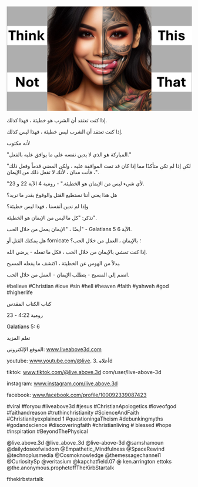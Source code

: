 ![Video cover image](../cover.jpg "cover photo")

إذا كنت تعتقد أن الشرب هو خطيئة ، فهذا كذلك.

إذا كنت تعتقد أن الشرب ليس خطيئة ، فهذا ليس كذلك.

لأنه مكتوب

"المباركة هو الذي لا يدين نفسه على ما يوافق عليه بالفعل."

"لكن إذا لم تكن متأكدًا مما إذا كان قد تمت الموافقة عليه ، ولكن المضي قدماً وفعل ذلك ، فأنت مدان ، لأنك لا تفعل ذلك من الإيمان".

"لأي شيء ليس من الإيمان هو الخطيئة." - رومية 4 الآية 22 و 23.

هل هذا يعني أننا نستطيع القتل والوقوع بقدر ما نريد؟

وإذا لم ندين أنفسنا ، فهذا ليس خطيئة؟

تذكر: "كل ما ليس من الإيمان هو الخطيئة".

أيضًا ، "الإيمان يعمل من خلال الحب" - Galatians 5 الآية 6.

هل يمكنك القتل أو fornicate ؛ بالإيمان ، العمل من خلال الحب؟

إذا كنت تمشي بالإيمان من خلال الحب ، فكل ما تفعله - يرضي الله.

بدلاً من الهوس عن الخطيئة ، اكتشف ما يفعله المسيح.

انضم إلى المسيح - يتطلب الإيمان - العمل من خلال الحب.

#believe #Christian #love #sin #hell #heaven #faith #yahweh #god #higherlife

كتاب الكتاب المقدس

رومية 4:22 - 23  

Galatians 5: 6

تعلم المزيد

الموقع الإلكتروني: www.liveabove3d.com

youtube: www.youtube.com/@live. أعلاه .3d

tiktok: www.tiktok.com/@live.above.3d com/user/live-above-3d

instagram: www.instagram.com/live.above.3d

facebook: www.facebook.com/profile/100092339087423

 #viral #foryou #liveabove3d #jesus #ChristianApologetics #loveofgod #faithandreason #truthinchristianity #ScienceAndFaith #Christianityexplained 1 #questioningaTheism #debunkingmyths #godandscience #discoveringfaith #christianliving # blessed #hope #inspiration #BeyondThePhysical

@live.above.3d @live_above_3d @live-above-3d @samshamoun @dailydoseofwisdom @Empathetic_Mindfulness @SpaceRewind @technoplusmedia @Cosmoknowledge @themessagechannel1 @CuriositySp @veritasium @kapchatfield.07 @ ken.arrington ettoks @the.anonymous.prophetoffTheKirbStartalk

 fthekirbstartalk